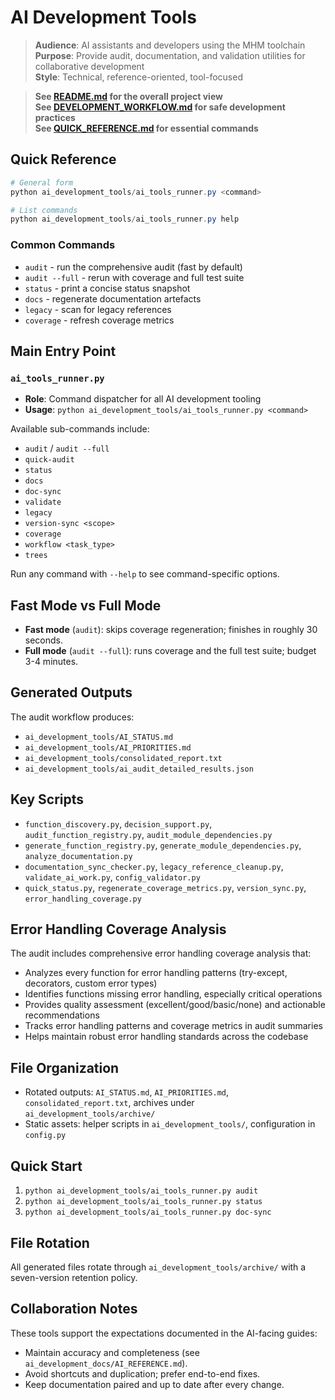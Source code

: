 # AI Development Tools

> **Audience**: AI assistants and developers using the MHM toolchain  
> **Purpose**: Provide audit, documentation, and validation utilities for collaborative development  
> **Style**: Technical, reference-oriented, tool-focused

> **See [README.md](../README.md) for the overall project view**  
> **See [DEVELOPMENT_WORKFLOW.md](../DEVELOPMENT_WORKFLOW.md) for safe development practices**  
> **See [QUICK_REFERENCE.md](../QUICK_REFERENCE.md) for essential commands**

## Quick Reference
```powershell
# General form
python ai_development_tools/ai_tools_runner.py <command>

# List commands
python ai_development_tools/ai_tools_runner.py help
```

### Common Commands
- `audit` - run the comprehensive audit (fast by default)
- `audit --full` - rerun with coverage and full test suite
- `status` - print a concise status snapshot
- `docs` - regenerate documentation artefacts
- `legacy` - scan for legacy references
- `coverage` - refresh coverage metrics

## Main Entry Point
### `ai_tools_runner.py`
- **Role**: Command dispatcher for all AI development tooling
- **Usage**: `python ai_development_tools/ai_tools_runner.py <command>`

Available sub-commands include:
- `audit` / `audit --full`
- `quick-audit`
- `status`
- `docs`
- `doc-sync`
- `validate`
- `legacy`
- `version-sync <scope>`
- `coverage`
- `workflow <task_type>`
- `trees`

Run any command with `--help` to see command-specific options.

## Fast Mode vs Full Mode
- **Fast mode** (`audit`): skips coverage regeneration; finishes in roughly 30 seconds.
- **Full mode** (`audit --full`): runs coverage and the full test suite; budget 3-4 minutes.

## Generated Outputs
The audit workflow produces:
- `ai_development_tools/AI_STATUS.md`
- `ai_development_tools/AI_PRIORITIES.md`
- `ai_development_tools/consolidated_report.txt`
- `ai_development_tools/ai_audit_detailed_results.json`

## Key Scripts
- `function_discovery.py`, `decision_support.py`, `audit_function_registry.py`, `audit_module_dependencies.py`
- `generate_function_registry.py`, `generate_module_dependencies.py`, `analyze_documentation.py`
- `documentation_sync_checker.py`, `legacy_reference_cleanup.py`, `validate_ai_work.py`, `config_validator.py`
- `quick_status.py`, `regenerate_coverage_metrics.py`, `version_sync.py`, `error_handling_coverage.py`

## Error Handling Coverage Analysis
The audit includes comprehensive error handling coverage analysis that:
- Analyzes every function for error handling patterns (try-except, decorators, custom error types)
- Identifies functions missing error handling, especially critical operations
- Provides quality assessment (excellent/good/basic/none) and actionable recommendations
- Tracks error handling patterns and coverage metrics in audit summaries
- Helps maintain robust error handling standards across the codebase

## File Organization
- Rotated outputs: `AI_STATUS.md`, `AI_PRIORITIES.md`, `consolidated_report.txt`, archives under `ai_development_tools/archive/`
- Static assets: helper scripts in `ai_development_tools/`, configuration in `config.py`

## Quick Start
1. `python ai_development_tools/ai_tools_runner.py audit`
2. `python ai_development_tools/ai_tools_runner.py status`
3. `python ai_development_tools/ai_tools_runner.py doc-sync`

## File Rotation
All generated files rotate through `ai_development_tools/archive/` with a seven-version retention policy.

## Collaboration Notes
These tools support the expectations documented in the AI-facing guides:
- Maintain accuracy and completeness (see `ai_development_docs/AI_REFERENCE.md`).
- Avoid shortcuts and duplication; prefer end-to-end fixes.
- Keep documentation paired and up to date after every change.
